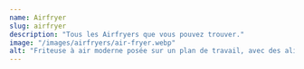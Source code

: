 ```yaml
---
name: Airfryer
slug: airfryer
description: "Tous les Airfryers que vous pouvez trouver."
image: "/images/airfryers/air-fryer.webp"
alt: "Friteuse à air moderne posée sur un plan de travail, avec des aliments en cours de cuisson."
---
```

